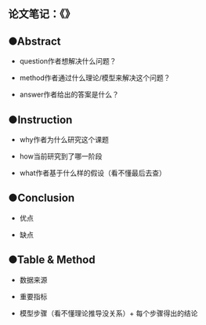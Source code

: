 ##  论文笔记：《》

## ●Abstract

-   question作者想解决什么问题？
    
-   method作者通过什么理论/模型来解决这个问题？
    
-   answer作者给出的答案是什么？
    

## ●Instruction

-   why作者为什么研究这个课题
    
-   how当前研究到了哪一阶段
    
-   what作者基于什么样的假设（看不懂最后去查）
    

## ●Conclusion

-   优点
    
-   缺点
    

## ●Table & Method

-   数据来源
    
-   重要指标
    
-   模型步骤（看不懂理论推导没关系）+ 每个步骤得出的结论

